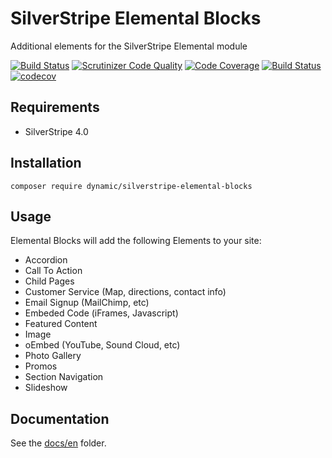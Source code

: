 # SilverStripe Elemental Blocks

Additional elements for the SilverStripe Elemental module

[![Build Status](https://travis-ci.org/dynamic/silverstripe-elemental-blocks.svg?branch=master)](https://travis-ci.org/dynamic/silverstripe-elemental-blocks)
[![Scrutinizer Code Quality](https://scrutinizer-ci.com/g/dynamic/silverstripe-elemental-blocks/badges/quality-score.png?b=master)](https://scrutinizer-ci.com/g/dynamic/silverstripe-elemental-blocks/?branch=master)
[![Code Coverage](https://scrutinizer-ci.com/g/dynamic/silverstripe-elemental-blocks/badges/coverage.png?b=master)](https://scrutinizer-ci.com/g/dynamic/silverstripe-elemental-blocks/?branch=master)
[![Build Status](https://scrutinizer-ci.com/g/dynamic/silverstripe-elemental-blocks/badges/build.png?b=master)](https://scrutinizer-ci.com/g/dynamic/silverstripe-elemental-blocks/build-status/master)
[![codecov](https://codecov.io/gh/dynamic/silverstripe-elemental-blocks/branch/master/graph/badge.svg)](https://codecov.io/gh/dynamic/silverstripe-elemental-blocks)

## Requirements

- SilverStripe 4.0

## Installation

`composer require dynamic/silverstripe-elemental-blocks`

## Usage

Elemental Blocks will add the following Elements to your site:

* Accordion
* Call To Action
* Child Pages
* Customer Service (Map, directions, contact info)
* Email Signup (MailChimp, etc)
* Embeded Code (iFrames, Javascript)
* Featured Content
* Image
* oEmbed (YouTube, Sound Cloud, etc)
* Photo Gallery
* Promos
* Section Navigation
* Slideshow

## Documentation

See the [docs/en](docs/en/index.md) folder.

